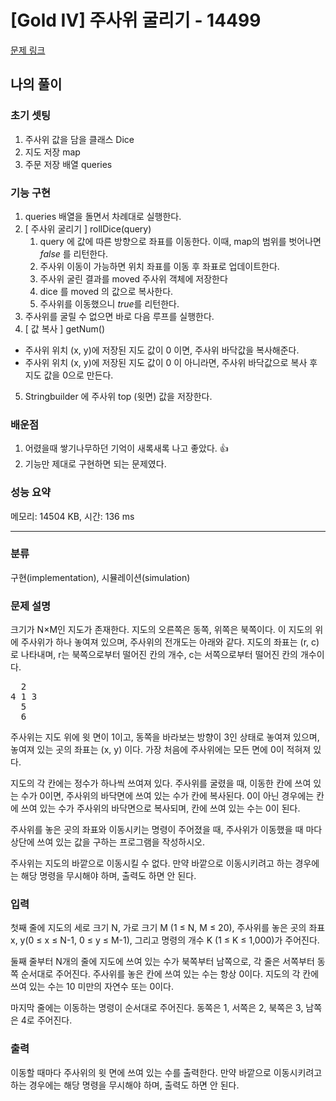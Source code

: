# [Gold IV] 주사위 굴리기 - 14499 

[문제 링크](https://www.acmicpc.net/problem/14499) 

## 나의 풀이
### **초기 셋팅**
1. 주사위 값을 담을 클래스 Dice
2. 지도 저장 map
3. 주문 저장 배열 queries


### **기능 구현**
1. queries 배열을 돌면서 차례대로 실행한다.
2. [ 주사위 굴리기 ] rollDice(query)
	1. query 에 값에 따른 방향으로 좌표를 이동한다.
	 이때, map의 범위를 벗어나면 *false* 를 리턴한다.
	2. 주사위 이동이 가능하면 위치 좌표를 이동 후 좌표로 업데이트한다.
	2. 주사위 굴린 결과를 moved 주사위 객체에 저장한다
	3. dice 를 moved 의 값으로 복사한다.
	4. 주사위를 이동했으니 *true*를 리턴한다.
3. 주사위를 굴릴 수 없으면 바로 다음 루프를 실행한다.
4. [ 값 복사 ] getNum()
- 주사위 위치 (x, y)에 저장된 지도 값이 0 이면, 주사위 바닥값을 복사해준다.
- 주사위 위치 (x, y)에 저장된 지도 값이 0 이 아니라면, 주사위 바닥값으로 복사 후 지도 값을 0으로 만든다.
5. Stringbuilder 에 주사위 top (윗면) 값을 저장한다.
	
### **배운점**
1. 어렸을때 쌓기나무하던 기억이 새록새록 나고 좋았다. 👍
2. 기능만 제대로 구현하면 되는 문제였다.

### 성능 요약

메모리: 14504 KB, 시간: 136 ms

---

### 분류

구현(implementation), 시뮬레이션(simulation)

### 문제 설명

<p>크기가 N×M인 지도가 존재한다. 지도의 오른쪽은 동쪽, 위쪽은 북쪽이다. 이 지도의 위에 주사위가 하나 놓여져 있으며, 주사위의 전개도는 아래와 같다. 지도의 좌표는 (r, c)로 나타내며, r는 북쪽으로부터 떨어진 칸의 개수, c는 서쪽으로부터 떨어진 칸의 개수이다. </p>

<pre>  2
4 1 3
  5
  6</pre>

<p>주사위는 지도 위에 윗 면이 1이고, 동쪽을 바라보는 방향이 3인 상태로 놓여져 있으며, 놓여져 있는 곳의 좌표는 (x, y) 이다. 가장 처음에 주사위에는 모든 면에 0이 적혀져 있다.</p>

<p>지도의 각 칸에는 정수가 하나씩 쓰여져 있다. 주사위를 굴렸을 때, 이동한 칸에 쓰여 있는 수가 0이면, 주사위의 바닥면에 쓰여 있는 수가 칸에 복사된다. 0이 아닌 경우에는 칸에 쓰여 있는 수가 주사위의 바닥면으로 복사되며, 칸에 쓰여 있는 수는 0이 된다.</p>

<p>주사위를 놓은 곳의 좌표와 이동시키는 명령이 주어졌을 때, 주사위가 이동했을 때 마다 상단에 쓰여 있는 값을 구하는 프로그램을 작성하시오.</p>

<p>주사위는 지도의 바깥으로 이동시킬 수 없다. 만약 바깥으로 이동시키려고 하는 경우에는 해당 명령을 무시해야 하며, 출력도 하면 안 된다.</p>

### 입력 

 <p>첫째 줄에 지도의 세로 크기 N, 가로 크기 M (1 ≤ N, M ≤ 20), 주사위를 놓은 곳의 좌표 x, y(0 ≤ x ≤ N-1, 0 ≤ y ≤ M-1), 그리고 명령의 개수 K (1 ≤ K ≤ 1,000)가 주어진다.</p>

<p>둘째 줄부터 N개의 줄에 지도에 쓰여 있는 수가 북쪽부터 남쪽으로, 각 줄은 서쪽부터 동쪽 순서대로 주어진다. 주사위를 놓은 칸에 쓰여 있는 수는 항상 0이다. 지도의 각 칸에 쓰여 있는 수는 10 미만의 자연수 또는 0이다.</p>

<p>마지막 줄에는 이동하는 명령이 순서대로 주어진다. 동쪽은 1, 서쪽은 2, 북쪽은 3, 남쪽은 4로 주어진다.</p>

### 출력 

 <p>이동할 때마다 주사위의 윗 면에 쓰여 있는 수를 출력한다. 만약 바깥으로 이동시키려고 하는 경우에는 해당 명령을 무시해야 하며, 출력도 하면 안 된다.</p>

